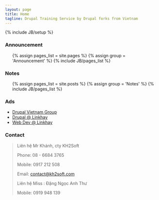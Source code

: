 ```yaml
---
layout: page
title: Home
tagline: Drupal Training Service by Drupal forks from Vietnam
---
```

{% include JB/setup %}


### Announcement
<ul class="announcements">
    {% assign pages_list = site.pages %}
    {% assign group = 'Announcement' %}
    {% include JB/pages_list %}
</ul>

### Notes
<ul class="notes">
    {% assign pages_list = site.posts %}
    {% assign group = 'Notes' %}
    {% include JB/pages_list %}
</ul>

### Ads

- [Drupal Vietnam Group](http://groups.drupal.org/node/209718)
- [Drupal @ Linkhay](http://linkhay.com/course-xay-dung-website-bang-drupal-dau-tien-tai-viet-nam/684585)
- [Web Dev @ Linkhay](http://linkhay.com/khoa-hoc-tim-hieu-drupal-tai-sai-gon-drupal-dpvn/684584)

### Contact

> Liên hệ Mr Khánh, cty KH2Soft
>
> Phone: 08 - 6684 3765
>
> Mobile: 0917 212 508
>
> Email: contact@kh2soft.com
>
> Liên hệ Miss : Đặng Ngọc Anh Thư
>
> Mobile: 0919 948 139

<style>
    .row .span12 {
        position: relative;
        min-height: 250px;
        background: url(/assets/themes/twitter/images/ninja.png) 100% 10px no-repeat;
    }
</style>
